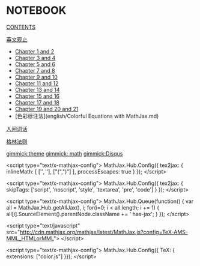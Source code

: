 # NOTEBOOK

[CONTENTS](navigation.md)

[英文观止]()

*   [Chapter 1 and 2](english/note1&amp;2.md)
*   [Chapter 3 and 4](english/note3&amp;4.md)
*   [Chapter 5 and 6](english/note5&amp;6.md)
*   [Chapter 7 and 8](english/note7&amp;8.md)
*   [Chapter 9 and 10](english/note9&amp;10.md)
*   [Chapter 11 and 12](english/note11&amp;12.md)
*   [Chapter 13 and 14](english/note13&amp;14.md)
*   [Chapter 15 and 16](english/note15&amp;16.md)
*   [Chapter 17 and 18](english/note17&amp;18.md)
*   [Chapter 19 and 20 and 21](english/note19-21.md)
*   [色彩标注法](english/Colorful Equations with MathJax.md)

[人间词话]()

[格林法则]()

[gimmick:theme](yeti)
[gimmick: math]()
[gimmick:Disqus](zlongust)

&lt;script type="text/x-mathjax-config"&gt;
  MathJax.Hub.Config({
    tex2jax: {
      inlineMath: [ ['$','$'], ["(",")"] ],
      processEscapes: true
    }
  });
&lt;/script&gt;

&lt;script type="text/x-mathjax-config"&gt;
    MathJax.Hub.Config({
      tex2jax: {
        skipTags: ['script', 'noscript', 'style', 'textarea', 'pre', 'code']
      }
    });
&lt;/script&gt;

&lt;script type="text/x-mathjax-config"&gt;
    MathJax.Hub.Queue(function() {
        var all = MathJax.Hub.getAllJax(), i;
        for(i=0; i &lt; all.length; i += 1) {
            all[i].SourceElement().parentNode.className += ' has-jax';
        }
    });
&lt;/script&gt;

&lt;script type="text/javascript"
   src="http://cdn.mathjax.org/mathjax/latest/MathJax.js?config=TeX-AMS-MML_HTMLorMML"&gt;
&lt;/script&gt;

&lt;script type="text/x-mathjax-config"&gt;
  MathJax.Hub.Config({ TeX: { extensions: ["color.js"] }});
&lt;/script&gt;